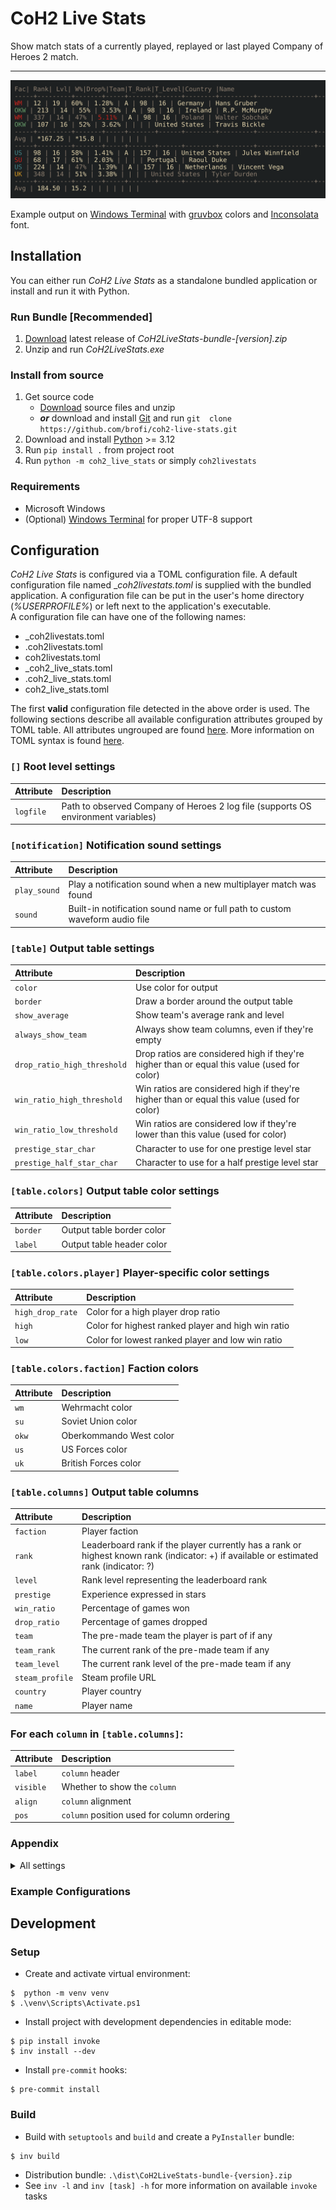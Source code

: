 # CoH2 Live Stats

Show match stats of a currently played, replayed or last played Company of Heroes 2 match.

---

![Example output](src/coh2_live_stats/res/example_output.svg)

Example output on [Windows Terminal](https://github.com/microsoft/terminal)
with [gruvbox](https://github.com/morhetz/gruvbox) colors
and [Inconsolata](https://github.com/googlefonts/Inconsolata) font.

## Installation

You can either run _CoH2 Live Stats_ as a standalone bundled application or install and run it with Python.

### Run Bundle [Recommended]

1. [Download](https://github.com/brofi/coh2-live-stats/releases) latest release of _CoH2LiveStats-bundle-[version].zip_
2. Unzip and run _CoH2LiveStats.exe_


### Install from source

1. Get source code
   * [Download](https://github.com/brofi/coh2-live-stats/archive/refs/heads/master.zip) source files and unzip
   * **_or_** download and install [Git](https://git-scm.com/download/win) and run `git  clone https://github.com/brofi/coh2-live-stats.git`
2. Download and install [Python](https://www.python.org/downloads/windows/) >= 3.12
3. Run `pip install .` from project root
4. Run `python -m coh2_live_stats` or simply `coh2livestats`

### Requirements

* Microsoft Windows
* (Optional) [Windows Terminal](https://github.com/microsoft/terminal) for proper UTF-8 support

## Configuration

_CoH2 Live Stats_ is configured via a TOML configuration file. A default configuration file named __coh2livestats.toml_
is supplied with the bundled application. A configuration file can be put in the user's home directory (_%USERPROFILE%_)
or left next to the application's executable.\
A configuration file can have one of the following names:

[//]: # (<mark_valid_configs>)

* _coh2livestats.toml
* .coh2livestats.toml
* coh2livestats.toml
* _coh2_live_stats.toml
* .coh2_live_stats.toml
* coh2_live_stats.toml

[//]: # (</mark_valid_configs>)

The first **valid** configuration file detected in the above order is used. The following sections describe all
available configuration attributes grouped by TOML table. All attributes ungrouped are found [here](#appendix). More
information on TOML syntax is found [here](https://toml.io/).


[//]: # (<mark_settings>)

### `[]` Root level settings

| Attribute | Description                                                                       |
|:----------|:----------------------------------------------------------------------------------|
| `logfile` | Path to observed Company of Heroes 2 log file (supports OS environment variables) |

### `[notification]` Notification sound settings

| Attribute    | Description                                                                 |
|:-------------|:----------------------------------------------------------------------------|
| `play_sound` | Play a notification sound when a new multiplayer match was found            |
| `sound`      | Built-in notification sound name or full path to custom waveform audio file |

### `[table]` Output table settings

| Attribute                   | Description                                                                                 |
|:----------------------------|:--------------------------------------------------------------------------------------------|
| `color`                     | Use color for output                                                                        |
| `border`                    | Draw a border around the output table                                                       |
| `show_average`              | Show team's average rank and level                                                          |
| `always_show_team`          | Always show team columns, even if they're empty                                             |
| `drop_ratio_high_threshold` | Drop ratios are considered high if they're higher than or equal this value (used for color) |
| `win_ratio_high_threshold`  | Win ratios are considered high if they're higher than or equal this value (used for color)  |
| `win_ratio_low_threshold`   | Win ratios are considered low if they're lower than this value (used for color)             |
| `prestige_star_char`        | Character to use for one prestige level star                                                |
| `prestige_half_star_char`   | Character to use for a half prestige level star                                             |

### `[table.colors]` Output table color settings

| Attribute | Description               |
|:----------|:--------------------------|
| `border`  | Output table border color |
| `label`   | Output table header color |

### `[table.colors.player]` Player-specific color settings

| Attribute        | Description                                        |
|:-----------------|:---------------------------------------------------|
| `high_drop_rate` | Color for a high player drop ratio                 |
| `high`           | Color for highest ranked player and high win ratio |
| `low`            | Color for lowest ranked player and low win ratio   |

### `[table.colors.faction]` Faction colors

| Attribute | Description             |
|:----------|:------------------------|
| `wm`      | Wehrmacht color         |
| `su`      | Soviet Union color      |
| `okw`     | Oberkommando West color |
| `us`      | US Forces color         |
| `uk`      | British Forces color    |

### `[table.columns]` Output table columns

| Attribute       | Description                                                                                                                            |
|:----------------|:---------------------------------------------------------------------------------------------------------------------------------------|
| `faction`       | Player faction                                                                                                                         |
| `rank`          | Leaderboard rank if the player currently has a rank or highest known rank (indicator: +) if available or estimated rank (indicator: ?) |
| `level`         | Rank level representing the leaderboard rank                                                                                           |
| `prestige`      | Experience expressed in stars                                                                                                          |
| `win_ratio`     | Percentage of games won                                                                                                                |
| `drop_ratio`    | Percentage of games dropped                                                                                                            |
| `team`          | The pre-made team the player is part of if any                                                                                         |
| `team_rank`     | The current rank of the pre-made team if any                                                                                           |
| `team_level`    | The current rank level of the pre-made team if any                                                                                     |
| `steam_profile` | Steam profile URL                                                                                                                      |
| `country`       | Player country                                                                                                                         |
| `name`          | Player name                                                                                                                            |

### For each `column` in `[table.columns]`:

| Attribute | Description                                |
|:----------|:-------------------------------------------|
| `label`   | `column` header                            |
| `visible` | Whether to show the `column`               |
| `align`   | `column` alignment                         |
| `pos`     | `column` position used for column ordering |

### Appendix

<details>
<summary>All settings</summary>

| Attribute                             | Description                                                                                                                            |
|:--------------------------------------|:---------------------------------------------------------------------------------------------------------------------------------------|
| `logfile`                             | Path to observed Company of Heroes 2 log file (supports OS environment variables)                                                      |
| `[notification]`                      | Notification sound settings                                                                                                            |
| `notification.play_sound`             | Play a notification sound when a new multiplayer match was found                                                                       |
| `notification.sound`                  | Built-in notification sound name or full path to custom waveform audio file                                                            |
| `[table]`                             | Output table settings                                                                                                                  |
| `table.color`                         | Use color for output                                                                                                                   |
| `table.border`                        | Draw a border around the output table                                                                                                  |
| `table.show_average`                  | Show team's average rank and level                                                                                                     |
| `table.always_show_team`              | Always show team columns, even if they're empty                                                                                        |
| `table.drop_ratio_high_threshold`     | Drop ratios are considered high if they're higher than or equal this value (used for color)                                            |
| `table.win_ratio_high_threshold`      | Win ratios are considered high if they're higher than or equal this value (used for color)                                             |
| `table.win_ratio_low_threshold`       | Win ratios are considered low if they're lower than this value (used for color)                                                        |
| `table.prestige_star_char`            | Character to use for one prestige level star                                                                                           |
| `table.prestige_half_star_char`       | Character to use for a half prestige level star                                                                                        |
| `[table.colors]`                      | Output table color settings                                                                                                            |
| `table.colors.border`                 | Output table border color                                                                                                              |
| `table.colors.label`                  | Output table header color                                                                                                              |
| `[table.colors.player]`               | Player-specific color settings                                                                                                         |
| `table.colors.player.high_drop_rate`  | Color for a high player drop ratio                                                                                                     |
| `table.colors.player.high`            | Color for highest ranked player and high win ratio                                                                                     |
| `table.colors.player.low`             | Color for lowest ranked player and low win ratio                                                                                       |
| `[table.colors.faction]`              | Faction colors                                                                                                                         |
| `table.colors.faction.wm`             | Wehrmacht color                                                                                                                        |
| `table.colors.faction.su`             | Soviet Union color                                                                                                                     |
| `table.colors.faction.okw`            | Oberkommando West color                                                                                                                |
| `table.colors.faction.us`             | US Forces color                                                                                                                        |
| `table.colors.faction.uk`             | British Forces color                                                                                                                   |
| `[table.columns]`                     | Output table columns                                                                                                                   |
| `[table.columns.faction]`             | Player faction                                                                                                                         |
| `table.columns.faction.label`         | `faction` header                                                                                                                       |
| `table.columns.faction.visible`       | Whether to show the `faction`                                                                                                          |
| `table.columns.faction.align`         | `faction` alignment                                                                                                                    |
| `table.columns.faction.pos`           | `faction` position used for column ordering                                                                                            |
| `[table.columns.rank]`                | Leaderboard rank if the player currently has a rank or highest known rank (indicator: +) if available or estimated rank (indicator: ?) |
| `table.columns.rank.label`            | `rank` header                                                                                                                          |
| `table.columns.rank.visible`          | Whether to show the `rank`                                                                                                             |
| `table.columns.rank.align`            | `rank` alignment                                                                                                                       |
| `table.columns.rank.pos`              | `rank` position used for column ordering                                                                                               |
| `[table.columns.level]`               | Rank level representing the leaderboard rank                                                                                           |
| `table.columns.level.label`           | `level` header                                                                                                                         |
| `table.columns.level.visible`         | Whether to show the `level`                                                                                                            |
| `table.columns.level.align`           | `level` alignment                                                                                                                      |
| `table.columns.level.pos`             | `level` position used for column ordering                                                                                              |
| `[table.columns.prestige]`            | Experience expressed in stars                                                                                                          |
| `table.columns.prestige.label`        | `prestige` header                                                                                                                      |
| `table.columns.prestige.visible`      | Whether to show the `prestige`                                                                                                         |
| `table.columns.prestige.align`        | `prestige` alignment                                                                                                                   |
| `table.columns.prestige.pos`          | `prestige` position used for column ordering                                                                                           |
| `[table.columns.win_ratio]`           | Percentage of games won                                                                                                                |
| `table.columns.win_ratio.label`       | `win_ratio` header                                                                                                                     |
| `table.columns.win_ratio.visible`     | Whether to show the `win_ratio`                                                                                                        |
| `table.columns.win_ratio.align`       | `win_ratio` alignment                                                                                                                  |
| `table.columns.win_ratio.pos`         | `win_ratio` position used for column ordering                                                                                          |
| `[table.columns.drop_ratio]`          | Percentage of games dropped                                                                                                            |
| `table.columns.drop_ratio.label`      | `drop_ratio` header                                                                                                                    |
| `table.columns.drop_ratio.visible`    | Whether to show the `drop_ratio`                                                                                                       |
| `table.columns.drop_ratio.align`      | `drop_ratio` alignment                                                                                                                 |
| `table.columns.drop_ratio.pos`        | `drop_ratio` position used for column ordering                                                                                         |
| `[table.columns.team]`                | The pre-made team the player is part of if any                                                                                         |
| `table.columns.team.label`            | `team` header                                                                                                                          |
| `table.columns.team.visible`          | Whether to show the `team`                                                                                                             |
| `table.columns.team.align`            | `team` alignment                                                                                                                       |
| `table.columns.team.pos`              | `team` position used for column ordering                                                                                               |
| `[table.columns.team_rank]`           | The current rank of the pre-made team if any                                                                                           |
| `table.columns.team_rank.label`       | `team_rank` header                                                                                                                     |
| `table.columns.team_rank.visible`     | Whether to show the `team_rank`                                                                                                        |
| `table.columns.team_rank.align`       | `team_rank` alignment                                                                                                                  |
| `table.columns.team_rank.pos`         | `team_rank` position used for column ordering                                                                                          |
| `[table.columns.team_level]`          | The current rank level of the pre-made team if any                                                                                     |
| `table.columns.team_level.label`      | `team_level` header                                                                                                                    |
| `table.columns.team_level.visible`    | Whether to show the `team_level`                                                                                                       |
| `table.columns.team_level.align`      | `team_level` alignment                                                                                                                 |
| `table.columns.team_level.pos`        | `team_level` position used for column ordering                                                                                         |
| `[table.columns.steam_profile]`       | Steam profile URL                                                                                                                      |
| `table.columns.steam_profile.label`   | `steam_profile` header                                                                                                                 |
| `table.columns.steam_profile.visible` | Whether to show the `steam_profile`                                                                                                    |
| `table.columns.steam_profile.align`   | `steam_profile` alignment                                                                                                              |
| `table.columns.steam_profile.pos`     | `steam_profile` position used for column ordering                                                                                      |
| `[table.columns.country]`             | Player country                                                                                                                         |
| `table.columns.country.label`         | `country` header                                                                                                                       |
| `table.columns.country.visible`       | Whether to show the `country`                                                                                                          |
| `table.columns.country.align`         | `country` alignment                                                                                                                    |
| `table.columns.country.pos`           | `country` position used for column ordering                                                                                            |
| `[table.columns.name]`                | Player name                                                                                                                            |
| `table.columns.name.label`            | `name` header                                                                                                                          |
| `table.columns.name.visible`          | Whether to show the `name`                                                                                                             |
| `table.columns.name.align`            | `name` alignment                                                                                                                       |
| `table.columns.name.pos`              | `name` position used for column ordering                                                                                               |

</details>

[//]: # (</mark_settings>)

### Example Configurations

[//]: # (<mark_examples>)



[//]: # (</mark_examples>)

## Development

### Setup

* Create and activate virtual environment:
```console
$  python -m venv venv
$ .\venv\Scripts\Activate.ps1
```

* Install project with development dependencies in editable mode:
```console
$ pip install invoke
$ inv install --dev
```

* Install `pre-commit` hooks:
```console
$ pre-commit install
```

### Build

* Build with `setuptools` and `build` and create a `PyInstaller` bundle:
```console
$ inv build
```
* Distribution bundle: `.\dist\CoH2LiveStats-bundle-{version}.zip`
* See `inv -l` and `inv [task] -h` for more information on available `invoke` tasks
